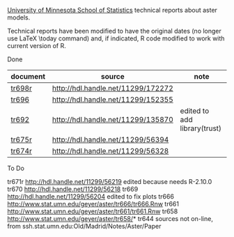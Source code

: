 [University of Minnesota School of Statistics](https://cla.umn.edu/statistics)
technical reports about aster models.

Technical reports have been modified to have the original dates (no
longer use LaTeX \today command) and, if indicated, R code modified
to work with current version of R.

Done

| document | source | note |
|----------|--------|------|
| [tr698r](https://raw.githubusercontent.com/cjgeyer/AsterTR/main/tr698r.pdf) | http://hdl.handle.net/11299/172272 | |
| [tr696](https://raw.githubusercontent.com/cjgeyer/AsterTR/main/tr696.pdf) | http://hdl.handle.net/11299/152355 | |
| [tr692](https://raw.githubusercontent.com/cjgeyer/AsterTR/main/tr692.pdf) | http://hdl.handle.net/11299/135870 | edited to add library(trust) |
| [tr675r](https://raw.githubusercontent.com/cjgeyer/AsterTR/main/tr675r.pdf) | http://hdl.handle.net/11299/56394 | |
| [tr674r](https://raw.githubusercontent.com/cjgeyer/AsterTR/main/tr674r.pdf) | http://hdl.handle.net/11299/56328 | |

To Do

tr671r http://hdl.handle.net/11299/56219 edited because needs R-2.10.0
tr670  http://hdl.handle.net/11299/56218
tr669  http://hdl.handle.net/11299/56204 edited to fix plots
tr666  http://www.stat.umn.edu/geyer/aster/tr666/tr666.Rnw
tr661  http://www.stat.umn.edu/geyer/aster/tr661/tr661.Rnw
tr658  http://www.stat.umn.edu/geyer/aster/tr658/*
tr644  sources not on-line, from ssh.stat.umn.edu:Old/Madrid/Notes/Aster/Paper
